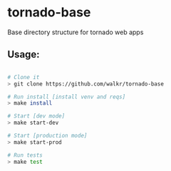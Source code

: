 tornado-base
============
Base directory structure for tornado web apps


## Usage:

```bash

# Clone it
> git clone https://github.com/walkr/tornado-base

# Run install [install venv and reqs]
> make install

# Start [dev mode]
> make start-dev

# Start [production mode]
> make start-prod

# Run tests
> make test

```